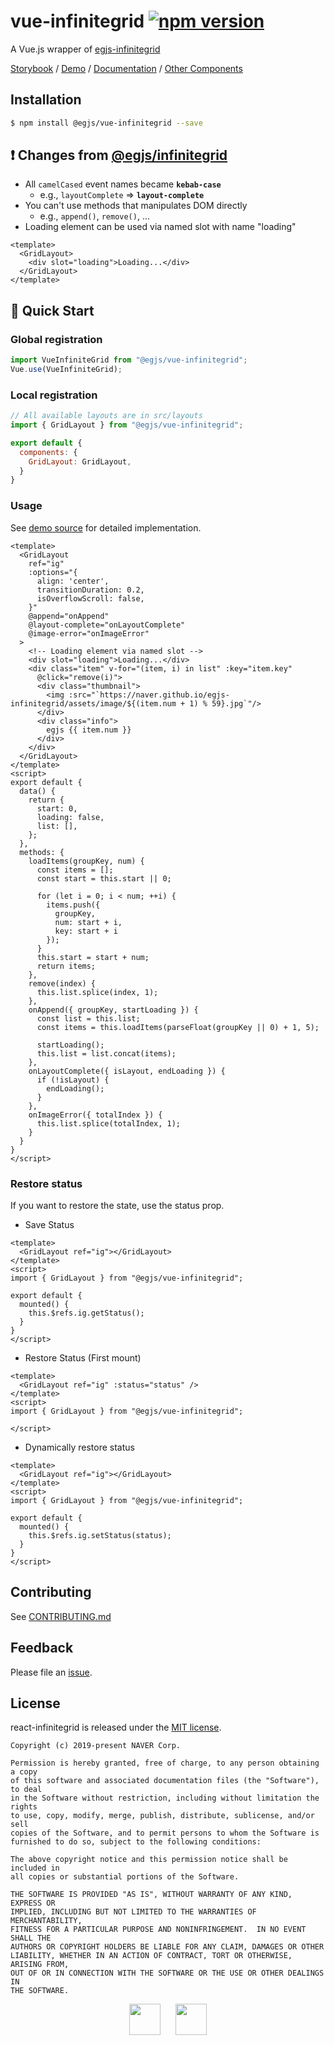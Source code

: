 # vue-infinitegrid [![npm version](https://badge.fury.io/js/%40egjs%2Fvue-infinitegrid.svg)](https://badge.fury.io/js/%40egjs%2Fvue-infinitegrid)

A Vue.js wrapper of [egjs-infinitegrid](https://github.com/naver/egjs-infinitegrid)

[Storybook](https://naver.github.io/egjs-infinitegrid/storybook/) /
[Demo](https://codesandbox.io/s/egjsvue-infinitegrid-examples-itlw2) / [Documentation](https://naver.github.io/egjs-infinitegrid/release/latest/doc/) / [Other Components](https://naver.github.io/egjs/)

## Installation
```bash
$ npm install @egjs/vue-infinitegrid --save
```

## ❗ Changes from [@egjs/infinitegrid](https://github.com/naver/egjs-infinitegrid)
- All `camelCased` event names became **`kebab-case`**
  - e.g., `layoutComplete` => **`layout-complete`**
- You can't use methods that manipulates DOM directly
  - e.g., `append()`, `remove()`, ...
- Loading element can be used via named slot with name "loading"
```vue
<template>
  <GridLayout>
    <div slot="loading">Loading...</div>
  </GridLayout>
</template>
```

## 🏃 Quick Start
### Global registration
```js
import VueInfiniteGrid from "@egjs/vue-infinitegrid";
Vue.use(VueInfiniteGrid);
```

### Local registration
```js
// All available layouts are in src/layouts
import { GridLayout } from "@egjs/vue-infinitegrid";

export default {
  components: {
    GridLayout: GridLayout,
  }
}
```

### Usage
See [demo source](https://github.com/naver/egjs-infinitegrid/tree/master/packages/vue-infinitegrid/demo) for detailed implementation.

```vue
<template>
  <GridLayout
    ref="ig"
    :options="{
      align: 'center',
      transitionDuration: 0.2,
      isOverflowScroll: false,
    }"
    @append="onAppend"
    @layout-complete="onLayoutComplete"
    @image-error="onImageError"
  >
    <!-- Loading element via named slot -->
    <div slot="loading">Loading...</div>
    <div class="item" v-for="(item, i) in list" :key="item.key"
      @click="remove(i)">
      <div class="thumbnail">
        <img :src="`https://naver.github.io/egjs-infinitegrid/assets/image/${(item.num + 1) % 59}.jpg`"/>
      </div>
      <div class="info">
        egjs {{ item.num }}
      </div>
    </div>
  </GridLayout>
</template>
<script>
export default {
  data() {
    return {
      start: 0,
      loading: false,
      list: [],
    };
  },
  methods: {
    loadItems(groupKey, num) {
      const items = [];
      const start = this.start || 0;

      for (let i = 0; i < num; ++i) {
        items.push({
          groupKey,
          num: start + i,
          key: start + i
        });
      }
      this.start = start + num;
      return items;
    },
    remove(index) {
      this.list.splice(index, 1);
    },
    onAppend({ groupKey, startLoading }) {
      const list = this.list;
      const items = this.loadItems(parseFloat(groupKey || 0) + 1, 5);

      startLoading();
      this.list = list.concat(items);
    },
    onLayoutComplete({ isLayout, endLoading }) {
      if (!isLayout) {
        endLoading();
      }
    },
    onImageError({ totalIndex }) {
      this.list.splice(totalIndex, 1);
    }
  }
}
</script>
```



### Restore status

If you want to restore the state, use the status prop.

* Save Status
```vue
<template>
  <GridLayout ref="ig"></GridLayout>
</template>
<script>
import { GridLayout } from "@egjs/vue-infinitegrid";

export default {
  mounted() {
    this.$refs.ig.getStatus();
  }
}
</script>
```

* Restore Status (First mount)
```vue
<template>
  <GridLayout ref="ig" :status="status" />
</template>
<script>
import { GridLayout } from "@egjs/vue-infinitegrid";

</script>
```

* Dynamically restore status
```vue
<template>
  <GridLayout ref="ig"></GridLayout>
</template>
<script>
import { GridLayout } from "@egjs/vue-infinitegrid";

export default {
  mounted() {
    this.$refs.ig.setStatus(status);
  }
}
</script>
```


## Contributing
See [CONTRIBUTING.md](https://github.com/naver/egjs-infinitegrid/blob/master/CONTRIBUTING.md)

## Feedback
Please file an [issue](https://github.com/naver/egjs-infinitegrid/issues).


## License
react-infinitegrid is released under the [MIT license](https://github.com/naver/egjs-infinitegrid/blob/master/LICENSE).


```
Copyright (c) 2019-present NAVER Corp.

Permission is hereby granted, free of charge, to any person obtaining a copy
of this software and associated documentation files (the "Software"), to deal
in the Software without restriction, including without limitation the rights
to use, copy, modify, merge, publish, distribute, sublicense, and/or sell
copies of the Software, and to permit persons to whom the Software is
furnished to do so, subject to the following conditions:

The above copyright notice and this permission notice shall be included in
all copies or substantial portions of the Software.

THE SOFTWARE IS PROVIDED "AS IS", WITHOUT WARRANTY OF ANY KIND, EXPRESS OR
IMPLIED, INCLUDING BUT NOT LIMITED TO THE WARRANTIES OF MERCHANTABILITY,
FITNESS FOR A PARTICULAR PURPOSE AND NONINFRINGEMENT.  IN NO EVENT SHALL THE
AUTHORS OR COPYRIGHT HOLDERS BE LIABLE FOR ANY CLAIM, DAMAGES OR OTHER
LIABILITY, WHETHER IN AN ACTION OF CONTRACT, TORT OR OTHERWISE, ARISING FROM,
OUT OF OR IN CONNECTION WITH THE SOFTWARE OR THE USE OR OTHER DEALINGS IN
THE SOFTWARE.
```

<p align=center>
  <a href="https://naver.github.io/egjs/"><img height="50" src="https://naver.github.io/egjs/img/logotype1_black.svg" ></a>&nbsp;&nbsp;&nbsp;&nbsp;&nbsp;&nbsp;<a href="https://github.com/naver"><img height="50" src="https://naver.github.io/OpenSourceGuide/book/assets/naver_logo.png" /></a>
</p>
